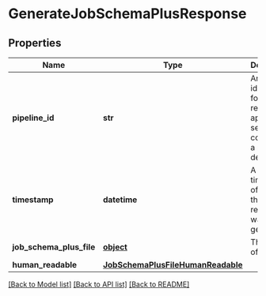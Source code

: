 # GenerateJobSchemaPlusResponse

## Properties
Name | Type | Description | Notes
------------ | ------------- | ------------- | -------------
**pipeline_id** | **str** | An identifier for this jdx reference application session of converting a raw job description | [optional] 
**timestamp** | **datetime** | A timestamp of when this response was generated | [optional] 
**job_schema_plus_file** | [**object**](.md) | The output of JDX. | [optional] 
**human_readable** | [**JobSchemaPlusFileHumanReadable**](JobSchemaPlusFileHumanReadable.md) |  | [optional] 

[[Back to Model list]](../README.md#documentation-for-models) [[Back to API list]](../README.md#documentation-for-api-endpoints) [[Back to README]](../README.md)


